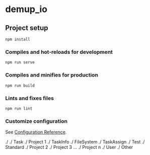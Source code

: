 # demup_io

## Project setup
```
npm install
```

### Compiles and hot-reloads for development
```
npm run serve
```

### Compiles and minifies for production
```
npm run build
```

### Lints and fixes files
```
npm run lint
```

### Customize configuration
See [Configuration Reference](https://cli.vuejs.org/config/).

./
./ Task
	./ Project 1
		./ TaskInfo
		./ FileSystem
		./ TaskAssign
		./ Test
		./ Standard
	./ Project 2
	./ Project 3
	 ...
	./ Project n
./ User
./ Other